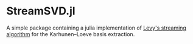 # StreamSVD.jl
A simple package containing a julia implementation of [Levy's streaming algorithm](https://doi.org/10.1109/83.855432) for the Karhunen–Loeve basis extraction.
